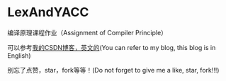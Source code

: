 # LexAndYACC
编译原理课程作业（Assignment of Compiler Principle）

可以参考[我的CSDN博客，英文的](https://blog.csdn.net/skywuuu/article/details/112672144)(You can refer to my blog, this blog is in English)

别忘了点赞，star，fork等等！(Do not forget to give me a like, star, fork!!!)
